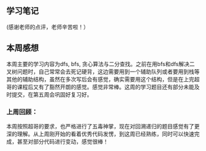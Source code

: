 ## 学习笔记<br>
(感谢老师的点评，老师辛苦啦！）<br>

## 本周感想<br>
本周主要的学习内容为dfs, bfs, 贪心算法与二分查找。之前在用bfs和dfs解决二叉树问题时，自己常常会去死记硬背，这边需要用到一个辅助队列或者要用到栈等其他的辅助结构，虽然在多次写后会有感觉，确实需要用这个结构，但是在上完超哥的课程后又有了豁然开朗的感觉。感觉非常棒。这周的学习题目还有部分未能及时提交，在第五周会巩固好复习好。

### 上周回顾：<br>
本周按照超哥的要求，也严格进行了五毒神掌，现在对回溯递归的题目感觉有了更深的理解。从上周刚开始的看着优秀代码发愣，到这周已经熟练，同时可以快速完成，甚至对部分代码进行变动，感觉很棒！
